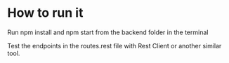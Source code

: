 # How to run it

Run npm install and npm start from the backend folder in the terminal

Test the endpoints in the routes.rest file with Rest Client or another similar tool.




